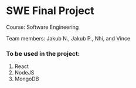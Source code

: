 # SWE Final Project

Course: Software Engineering

Team members: Jakub N., Jakub P., Nhi, and Vince

### To be used in the project:
1. React
2. NodeJS
3. MongoDB
